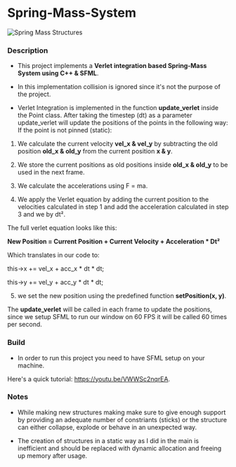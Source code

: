 # Spring-Mass-System
![Spring Mass Structures](https://github.com/ChadiHamrouni/Spring-Mass-System/assets/69485266/e295b348-d7c2-436f-b281-a8cded1e1f26)

### Description
* This project implements a **Verlet integration based Spring-Mass System using C++ & SFML**.<br>
* In this implementation collision is ignored since it's not the purpose of the project.<br> 

* Verlet Integration is implemented in the function **update_verlet** inside the Point class. After taking the timestep (dt) as a parameter update_verlet will update the positions of the points in the following way:<br>
If the point is not pinned (static):<br>

1. We calculate the current velocity **vel_x & vel_y** by subtracting the old position **old_x & old_y** from the current position **x & y**.

2. We store the current positions as old positions inside **old_x & old_y** to be used in the next frame.

3. We calculate the accelerations using F = ma.

4. We apply the Verlet equation by adding the current position to the velocities calculated in step 1 and add the acceleration calculated in step 3 and we by dt².<br>

The full verlet equation looks like this:<br>

**New Position = Current Position + Current Velocity + Acceleration * Dt²**<br>

Which translates in our code to:<br>

this->x += vel_x + acc_x * dt * dt;<br>

this->y += vel_y + acc_y * dt * dt;

5. we set the new position using the predefined function **setPosition(x, y)**.<br>

The **update_verlet** will be called in each frame to update the positions, since we setup SFML to run our window on 60 FPS it will be called 60 times per second.

### Build
* In order to run this project you need to have SFML setup on your machine.

Here's a quick tutorial: https://youtu.be/VWWSc2nqrEA.

### Notes
* While making new structures making make sure to give enough support by providing an adequate number of constriants (sticks) or the structure can either collapse, explode or behave in an unexpected way.

* The creation of structures in a static way as I did in the main is inefficient and should be replaced with dynamic allocation and freeing up memory after usage. 
